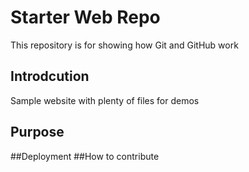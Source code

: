 # Starter Web Repo

This repository is for showing how Git and GitHub work

## Introdcution

Sample website with plenty of files for demos

## Purpose

##Deployment
##How to contribute
